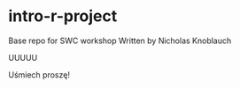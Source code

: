 # intro-r-project
Base repo for SWC workshop
Written by Nicholas Knoblauch

UUUUU


Uśmiech proszę!
